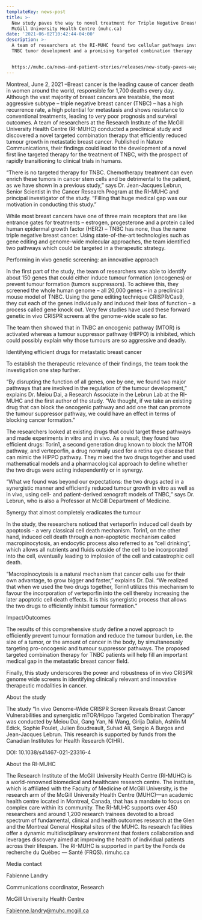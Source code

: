 ```yaml
---
templateKey: news-post
title: >-
  New study paves the way to novel treatment for Triple Negative Breast Cancer |
  McGill University Health Centre (muhc.ca)
date: '2021-06-02T10:42:44-04:00'
description: >-
  A team of researchers at the RI-MUHC found two cellular pathways involved in
  TNBC tumor development and a promising targeted combination therapy


  https://muhc.ca/news-and-patient-stories/releases/new-study-paves-way-novel-treatment-triple-negative-breast-cancer
---
```

Montreal, June 2, 2021 –Breast cancer is the leading cause of cancer death in women around the world, responsible for 1,700 deaths every day. Although the vast majority of breast cancers are treatable, the most aggressive subtype – triple negative breast cancer (TNBC) – has a high recurrence rate, a high potential for metastasis and shows resistance to conventional treatments, leading to very poor prognosis and survival outcomes. A team of researchers at the Research Institute of the McGill University Health Centre (RI-MUHC) conducted a preclinical study and discovered a novel targeted combination therapy that efficiently reduced tumour growth in metastatic breast cancer. Published in Nature Communications, their findings could lead to the development of a novel first line targeted therapy for the treatment of TNBC, with the prospect of rapidly transitioning to clinical trials in humans.

“There is no targeted therapy for TNBC. Chemotherapy treatment can even enrich these tumors in cancer stem cells and be detrimental to the patient, as we have shown in a previous study,” says Dr. Jean-Jacques Lebrun, Senior Scientist in the Cancer Research Program at the RI-MUHC and principal investigator of the study. “Filling that huge medical gap was our motivation in conducting this study.”

While most breast cancers have one of three main receptors that are like entrance gates for treatments –  estrogen, progesterone and a protein called human epidermal growth factor (HER2) – TNBC has none, thus the name triple negative breast cancer. Using state-of-the-art technologies such as gene editing and genome-wide molecular approaches, the team identified two pathways which could be targeted in a therapeutic strategy.

Performing in vivo genetic screening: an innovative approach

In the first part of the study, the team of researchers was able to identify about 150 genes that could either induce tumour formation (oncogenes) or prevent tumour formation (tumors suppressors). To achieve this, they screened the whole human genome – all 20,000 genes – in a preclinical mouse model of TNBC. Using the gene editing technique CRISPR/Cas9, they cut each of the genes individually and induced their loss of function – a process called gene knock out. Very few studies have used these forward genetic in vivo CRISPR screens at the genome-wide scale so far. 

The team then showed that in TNBC an oncogenic pathway (MTOR) is activated whereas a tumour suppressor pathway (HIPPO) is inhibited, which could possibly explain why those tumours are so aggressive and deadly.

Identifying efficient drugs for metastatic breast cancer

To establish the therapeutic relevance of their findings, the team took the investigation one step further.  

“By disrupting the function of all genes, one by one, we found two major pathways that are involved in the regulation of the tumour development,” explains Dr. Meiou Dai, a Research Associate in the Lebrun Lab at the RI-MUHC and the first author of the study. “We thought, if we take an existing drug that can block the oncogenic pathway and add one that can promote the tumour suppressor pathway, we could have an effect in terms of blocking cancer formation.”

The researchers looked at existing drugs that could target these pathways and made experiments in vitro and in vivo. As a result, they found two efficient drugs: Torin1, a second generation drug known to block the MTOR pathway, and verteporfin, a drug normally used for a retina eye disease that can mimic the HIPPO pathway. They mixed the two drugs together and used mathematical models and a pharmacological approach to define whether the two drugs were acting independently or in synergy.

“What we found was beyond our expectations: the two drugs acted in a synergistic manner and efficiently reduced tumour growth in vitro as well as in vivo, using cell- and patient-derived xenograft models of TNBC,” says Dr. Lebrun, who is also a Professor at McGill Department of Medicine.

Synergy that almost completely eradicates the tumour

In the study, the researchers noticed that verteporfin induced cell death by apoptosis - a very classical cell death mechanism. Torin1, on the other hand, induced cell death through a non-apoptotic mechanism called macropinocytosis, an endocytic process also referred to as “cell drinking”, which allows all nutrients and fluids outside of the cell to be incorporated into the cell, eventually leading to implosion of the cell and catastrophic cell death.

“Macropinocytosis is a natural mechanism that cancer cells use for their own advantage, to grow bigger and faster,” explains Dr. Dai. “We realized that when we used the two drugs together, Torin1 utilizes this mechanism to favour the incorporation of verteporfin into the cell thereby increasing the later apoptotic cell death effects. It is this synergistic process that allows the two drugs to efficiently inhibit tumour formation.”

Impact/Outcomes

The results of this comprehensive study define a novel approach to efficiently prevent tumour formation and reduce the tumour burden, i.e. the size of a tumor, or the amount of cancer in the body, by simultaneously targeting pro-oncogenic and tumour suppressor pathways. The proposed targeted combination therapy for TNBC patients will help fill an important medical gap in the metastatic breast cancer field.

Finally, this study underscores the power and robustness of in vivo CRISPR genome wide screens in identifying clinically relevant and innovative therapeutic modalities in cancer. 

About the study

The study “In vivo Genome-Wide CRISPR Screen Reveals Breast Cancer Vulnerabilities and synergistic mTOR/Hippo Targeted Combination Therapy” was conducted by Meiou Dai, Gang Yan, Ni Wang, Girija Daliah, Ashlin M Edick, Sophie Poulet, Julien Boudreault, Suhad Ali, Sergio A Burgos and Jean-Jacques Lebrun. This research is supported by funds from the Canadian Institutes for Health Research (CIHR).

DOI: 10.1038/s41467-021-23316-4

About the RI-MUHC

The Research Institute of the McGill University Health Centre (RI-MUHC) is a world-renowned biomedical and healthcare research centre. The institute, which is affiliated with the Faculty of Medicine of McGill University, is the research arm of the McGill University Health Centre (MUHC)—an academic health centre located in Montreal, Canada, that has a mandate to focus on complex care within its community. The RI-MUHC supports over 450 researchers and around 1,200 research trainees devoted to a broad spectrum of fundamental, clinical and health outcomes research at the Glen and the Montreal General Hospital sites of the MUHC. Its research facilities offer a dynamic multidisciplinary environment that fosters collaboration and leverages discovery aimed at improving the health of individual patients across their lifespan. The RI-MUHC is supported in part by the Fonds de recherche du Québec — Santé (FRQS). rimuhc.ca

Media contact

Fabienne Landry

Communications coordinator, Research

McGill University Health Centre

Fabienne.landry@muhc.mcgill.ca
